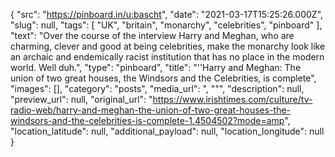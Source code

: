 {
  "src": "https://pinboard.in/u:bascht",
  "date": "2021-03-17T15:25:26.000Z",
  "slug": null,
  "tags": [
    "UK",
    "britain",
    "monarchy",
    "celebrities",
    "pinboard"
  ],
  "text": "Over the course of the interview Harry and Meghan, who are charming, clever and good at being celebrities, make the monarchy look like an archaic and endemically racist institution that has no place in the modern world. Well duh.",
  "type": "pinboard",
  "title": "''Harry and Meghan: The union of two great houses, the Windsors and the Celebrities, is complete",
  "images": [],
  "category": "posts",
  "media_url": ", \"\"",
  "description": null,
  "preview_url": null,
  "original_url": "https://www.irishtimes.com/culture/tv-radio-web/harry-and-meghan-the-union-of-two-great-houses-the-windsors-and-the-celebrities-is-complete-1.4504502?mode=amp",
  "location_latitude": null,
  "additional_payload": null,
  "location_longitude": null
}